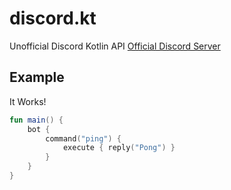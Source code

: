 # discord.kt
Unofficial Discord Kotlin API
[Official Discord Server](https://discord.gg/B7NTjAjbYY)

## Example
It Works!
```kotlin
fun main() {
    bot {
        command("ping") {
            execute { reply("Pong") }
        }
    }
}
```
